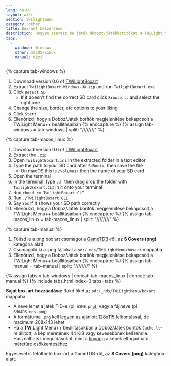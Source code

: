 ```yaml
---
lang: hu-HU
layout: wiki
section: twilightmenu
category: other
title: Box-art beszerzése
description: Hogyan szerezz be játék dobozt/játékborítókat a TWiLight Menu++-ban
tabs:
  - 
    windows: Windows
    other: macOS/Linux
    manual: Kézi
---
```


{% capture tab-windows %}
1. Download version 0.6 of [TWiLightBoxart](https://github.com/KirovAir/TwilightBoxart/releases/tag/0.6)
1. Extract `TwilightBoxart-Windows-UX.zip` and run `TwilightBoxart.exe`
1. Click `Detect SD`
   - If it doesn't find the correct SD card click `Browse...` and select the right one
1. Change the size, border, etc options to your liking
1. Click `Start`
1. Ellenőrizd, hogy a Doboz/Játék borítók megjelenítése bekapcsolt a TWiLight Menu++ beállításaiban
{% endcapture %}
{% assign tab-windows = tab-windows | split: "////////" %}

{% capture tab-macos_linux %}
1. Download version 0.6 of [TWiLightBoxart](https://github.com/KirovAir/TwilightBoxart/releases/tag/0.6)
1. Extract the `.zip`
1. Open `TwilightBoxart.ini` in the extracted folder in a text editor
1. Type the path to your SD card after `SdRoot=`, then save the file
   - On macOS this is `/Volumes/` then the name of your SD card
1. Open the terminal
1. In the terminal, type `cd ` then drag drop the folder with `TwilightBoxart.CLI` in it onto your terminal
1. Run `chmod +x TwilightBoxart.CLI`
1. Run `./TwilightBoxart.CLI`
1. Say `Yes` if it shows your SD path correctly
1. Ellenőrizd, hogy a Doboz/Játék borítók megjelenítése bekapcsolt a TWiLight Menu++ beállításaiban
{% endcapture %}
{% assign tab-macos_linux = tab-macos_linux | split: "////////" %}

{% capture tab-manual %}
1. Töltsd le a png box art csomagot a [GameTDB](https://www.gametdb.com/DS/Downloads#cover_packs)-ről, az **S Covers (png)** kategória alatt
1. Csomagold ki a .png fájlokat a `sd:/_nds/TWiLightMenu/boxart` mappába
1. Ellenőrizd, hogy a Doboz/Játék borítók megjelenítése bekapcsolt a TWiLight Menu++ beállításaiban
{% endcapture %}
{% assign tab-manual = tab-manual | split: "////////" %}

{% assign tabs = tab-windows | concat: tab-macos_linux | concat: tab-manual %}
{% include tabs.html index=0 tabs=tabs %}

**Saját box-art hozzáadása:** Rakd őket az `sd:/_nds/TWiLightMenu/boxart` mappába.
- A neve lehet a játék TID-e (pl. `ASME.png`), vagy a fájlneve (pl. `SM64DS.nds.png`)
- A formátuma `.png` kell legyen az ajánlott 128x115 felbontással, de maximum 208x143 lehet
- Ha a **TW**i**L**ight Menu++ beállításokban a Doboz/Játék borítók `Cache-lt`-re állított, a kép méretének 44 KiB vagy kevesebbnek kell lennie. Használhatsz megoldásokat, mint a [tinypng](https://tinypng.com/) a képek elfogadható méretűre csökkentéséhez

Egyesével is letölthető box-art a GameTDB-ről, az **S Covers (png)** kategória alatt.
